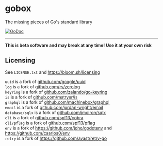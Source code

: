 # gobox

The missing pieces of Go's standard library

[![GoDoc](https://godoc.org/gitlab.com/bloom42/gobox?status.svg)](https://pkg.go.dev/gitlab.com/bloom42/gobox)

---------------------------------------------

**This is beta software and may break at any time! Use it at your own risk**


## Licensing

See `LICENSE.txt` and https://bloom.sh/licensing

`uuid` is a fork of [github.com/google/uuid](https://github.com/google/uuid) <br>
`log` is a fork of [github.com/rs/zerolog](https://github.com/rs/zerolog) <br>
`keyring` is a fork of [github.com/zalando/go-keyring](https://github.com/zalando/go-keyring) <br>
`is` is a fork of [github.com/matryer/is](https://github.com/matryer/is) <br>
`graphql` is a fork of [github.com/machinebox/graphql](https://github.com/machinebox/graphql) <br>
`email` is a fork of [github.com/jordan-wright/email](https://github.com/jordan-wright/email) <br>
`database/sqlx` is a fork of [github.com/jmoiron/sqlx](https://github.com/jmoiron/sqlx) <br>
`cli` is a fork of [github.com/spf13/cobra](https://github.com/spf13/cobra) <br>
`cli/pflag` is a fork of [github.com/spf13/pflag](https://github.com/spf13/pflag) <br>
`env` is a fork of https://github.com/joho/godotenv and https://github.com/caarlos0/env <br>
`retry` is a fork of https://github.com/avast/retry-go <br>
